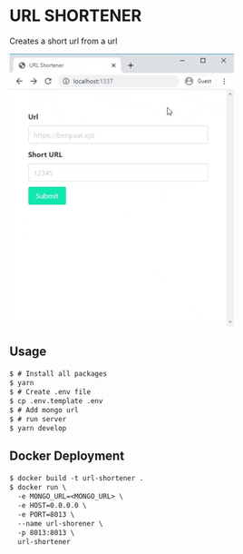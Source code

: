 # URL SHORTENER

Creates a short url from a url

![](demo/demo.gif)

## Usage

```
$ # Install all packages
$ yarn
$ # Create .env file
$ cp .env.template .env
$ # Add mongo url
$ # run server
$ yarn develop
```

## Docker Deployment

```
$ docker build -t url-shortener .
$ docker run \
  -e MONGO_URL=<MONGO_URL> \
  -e HOST=0.0.0.0 \
  -e PORT=8013 \
  --name url-shorener \
  -p 8013:8013 \
  url-shortener
```
